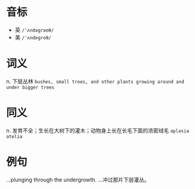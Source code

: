 # 音标

- 英 `/'ʌndəgrəʊθ/`
- 美 `/'ʌndɚɡroθ/`

# 词义

n. 下层丛林
`bushes, small trees, and other plants growing around and under bigger trees`

# 同义

n. 发育不全；生长在大树下的灌木；动物身上长在长毛下面的浓密绒毛
`aplasia` `atelia`

# 例句

...plunging through the undergrowth.
…冲过那片下层灌丛。


